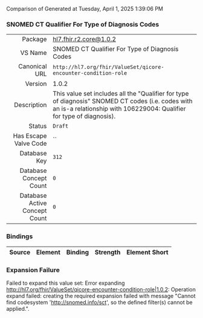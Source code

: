 Comparison of 
Generated at Tuesday, April 1, 2025 1:39:06 PM

### SNOMED CT Qualifier For Type of Diagnosis Codes

|      |     |
| ---: | --- |
| Package | hl7.fhir.r2.core@1.0.2 |
| VS Name | SNOMED CT Qualifier For Type of Diagnosis Codes |
| Canonical URL | `http://hl7.org/fhir/ValueSet/qicore-encounter-condition-role` |
| Version | 1.0.2 |
| Description | This value set includes all the "Qualifier for type of diagnosis" SNOMED CT codes (i.e. codes with an is-a relationship with 106229004: Qualifier for type of diagnosis). |
| Status | `Draft` |
| Has Escape Valve Code | `` |
| Database Key | `312` |
| Database Concept Count | `0` |
| Database Active Concept Count | `0` |
### Bindings

| Source | Element | Binding | Strength | Element Short |
| ------ | ------- | ------- | -------- | ------------- |

### Expansion Failure

Failed to expand this value set: Error expanding http://hl7.org/fhir/ValueSet/qicore-encounter-condition-role|1.0.2: Operation expand failed: creating the required expansion failed with message "Cannot find codesystem 'http://snomed.info/sct', so the defined filter(s) cannot be applied.".
